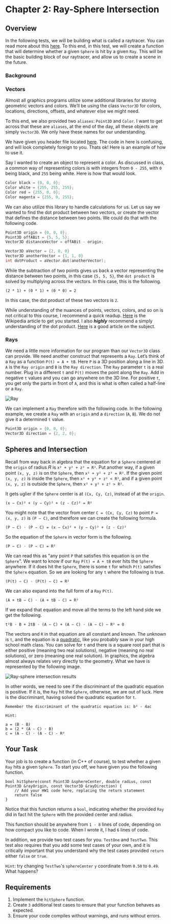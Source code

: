 # Chapter 2: Ray-Sphere Intersection

## Overview

In the following tests, we will be building what is called a raytracer. You can read more about this [here](../README.md). To this end, in this test, we will create a function that will determine whether a given `Sphere` is hit by a given `Ray`. This will be the basic building block of our raytracer, and allow us to create a scene in the future.

### Background

### Vectors

Almost all graphics programs utilize some additional libraries for storing geometric vectors and colors. We’ll be using the class `Vector3D` for colors, locations, directions, offsets, and whatever else we might need.

To this end, we also provided two `aliases`: `Point3D` and `Color`. I want to get across that these are `aliases`, at the end of the day, all these objects are simply `Vector3D`. We only have these names for our understanding.

We have given you header file located [here](./Vector3D/Vector3D.h). The code in here is confusing, and will look completely foreign to you. Thats ok! Here is an example of how to use it.

Say I wanted to create an object to represent a color. As discussed in class, a common way of representing colors is with integers from `0 - 255`, with `0` being black, and `255` being white. Here is how that would look.

```c++
Color black = {0, 0, 0};
Color white = {255, 255, 255};
Color red = {255, 0, 0};
Color magenta = {255, 0, 255};
```

We can also utilize this library to handle calculations for us. Let us say we wanted to find the dot product between two vectors, or create the vector that defines the distance between two points. We could do that with the following code.

```c++
Point3D origin = {0, 0, 0};
Point3D offABit = {5, 5, 5};
Vector3D distanceVector = offABit - origin;

Vector3D aVector = {2, 0, 0}
Vector3D anotherVector = {1, 1, 0}
int dotProduct = aVector.dot(anotherVector);
```

While the subtraction of two points gives us back a vector representing the distance between two points, in this case `{5, 5, 5}`, the `dot product` is solved by multiplying across the vectors. In this case, this is the following.

```
(2 * 1) + (0 * 1) + (0 * 0) = 2
```

In this case, the dot product of these two vectors is `2`.

While understanding of the nuances of points, vectors, colors, and so on is not critical to this course, I recommend a quick readup. [Here](https://en.wikipedia.org/wiki/Euclidean_vector) is the Wikipedia article to get you started. I also ***highly*** recommend a simply understanding of the dot product. [Here](https://betterexplained.com/articles/vector-calculus-understanding-the-dot-product/) is a good article on the subject.

### Rays

We need a little more information for our program than our `Vector3D` class can provide. We need another construct that represents a `Ray`. Let’s think of a `Ray` as a function `P(t) = A + tB`. Here `P` is a 3D position along a line in 3D. `A` is the `Ray origin` and `B` is the `Ray direction`. The `Ray` parameter `t` is a real number. Plug in a different `t` and `P(t)` moves the point along the `Ray`. Add in negative `t` values and you can go anywhere on the 3D line. For positive `t`, you get only the parts in front of `A`, and this is what is often called a half-line or a `Ray`.

![Ray](https://raytracing.github.io/images/fig-1.02-lerp.jpg)

We can implement a `Ray` therefore with the following code. In the following example, we create a `Ray` with an `origin` and a `direction` (`A`, `B`). We do not give it a determined `t` value.

```c++
Point3D origin = {0, 0, 0};
Vector3D direction = {2, 2, 0};
```

## Spheres and Intersection

Recall from way back in algebra that the equation for a `Sphere` centered at the `origin` of radius 𝑅 is `x² + y² + z² = R²`. Put another way, if a given point `(x, y, z)` is on the `Sphere`, then `x² + y² + z² = R²`. If the given point `(x, y, z)` is inside the `Sphere`, then `x² + y² + z² < R²`, and if a given point `(x, y, z)` is outside the `Sphere`, then `x² + y² + z² > R²`.

It gets uglier if the `Sphere` center is at `(Cx, Cy, Cz)`, instead of at the `origin`.

```
(x − Cx)² + (y − Cy)² + (z - Cz)² = R²
```

You might note that the vector from center `C = (Cx, Cy, Cz)` to point `P = (x, y, z)` is `(P − C)`, and therefore we can create the following formula.

```
(P − C) ⋅ (P − C) = (x − Cx)² + (y − Cy)² + (z - Cz)²
```

So the equation of the `Sphere` in vector form is the following.

```
(P − C) ⋅ (P − C) = R²
```

We can read this as "any point `P` that satisfies this equation is on the `Sphere`". We want to know if our `Ray` `P(t) = A + tB` ever hits the `Sphere` anywhere. If it does hit the `Sphere`, there is some `t` for which `P(t)` satisfies the `Sphere` equation. So we are looking for any `t` where the following is true.

```
(P(t) − C) ⋅ (P(t) − C) = R²
```

We can also expand into the full form of a `Ray` `P(t)`.

```
(A + tB − C) ⋅ (A + tB - C) = R²
```

If we expand that equation and move all the terms to the left hand side we get the following.

```
t²B ⋅ B + 2tB ⋅ (A − C) + (A − C) ⋅ (A − C) − R² = 0
```

The vectors and `R` in that equation are all constant and known. The unknown is `t`, and the equation is a [quadratic](https://en.wikipedia.org/wiki/Quadratic_formula), like you probably saw in your high school math class. You can solve for `t` and there is a square root part that is either positive (meaning two real solutions), negative (meaning no real solutions), or zero (meaning one real solution). In graphics, the algebra almost always relates very directly to the geometry. What we have is represented by the following image.

![Ray-sphere intersection results](https://raytracing.github.io/images/fig-1.04-ray-sphere.jpg)

In other words, we need to see if the discriminant of the quadratic equation is positive. If it is, the `Ray` hit the `Sphere`, otherwise, we are out of luck. Here is the discriminant, having solved the quadratic equation for `t`.

```
Remember the discriminant of the quadratic equation is: b² - 4ac

Hint:

a = (B ⋅ B)
b = (2 * (A - C) ⋅ B)
c = (A - C) ⋅ (A - C) - R²
```

## Your Task

Your job is to create a function (in C++ of course), to test whether a given `Ray` hits a given `Sphere`. To start you off, we have given you the following function.

```
bool hitSphere(const Point3D &sphereCenter, double radius, const Point3D &rayOrigin, const Vector3D &rayDirection) {
    // Add your HW1 code here, replacing the return statement
    return false
}
```

Notice that this function returns a `bool`, indicating whether the provided `Ray` did in fact hit the `Sphere` with the provided center and radius.

This function should be anywhere from `1 - 8` lines of code, depending on how compact you like to code. When I wrote it, I had `6` lines of code.

In addition, we provide two test cases for you. `TestOne` and `TestTwo`. This test also requires that you add some test cases of your own, and it is critically important that you understand why the test cases provided `return` either `false` or `true`.

`Hint`: try changing `TestTwo`'s `sphereCenter` `y` coordinate from `0.50` to `0.49`. What happens?

## Requirements

1. Implement the `hitSphere` function.
2. Create `3` additional test cases to ensure that your function behaves as expected.
3. Ensure your code compiles without warnings, and runs without errors.
